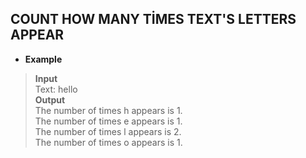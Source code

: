 ## COUNT HOW MANY TİMES TEXT'S LETTERS APPEAR  

* **Example**  

> **Input**    
> Text: hello    
> **Output**    
> The number of times h appears is 1.   
> The number of times e appears is 1.    
> The number of times l appears is 2.   
> The number of times o appears is 1.   
 
